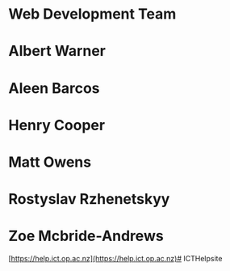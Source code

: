# Web Development Team
# Albert Warner
# Aleen Barcos
# Henry Cooper
# Matt Owens
# Rostyslav Rzhenetskyy
# Zoe Mcbride-Andrews


[https://help.ict.op.ac.nz](https://help.ict.op.ac.nz)# ICTHelpsite
